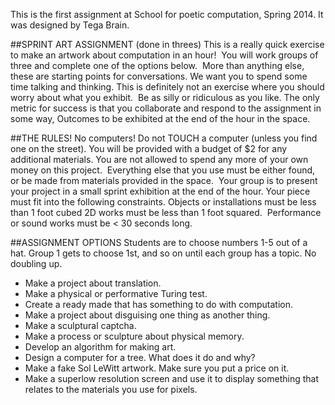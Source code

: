 This is the first assignment at School for poetic computation, Spring 2014. It was designed by Tega Brain. 

##SPRINT ART ASSIGNMENT (done in threes)This is a really quick exercise to make an artwork about computation in an hour! You will work groups of three and complete one of the options below. More than anything else, these are starting points for conversations. We want you to spend some time talking and thinking. This is definitely not an exercise where you should worry about what you exhibit. Be as silly or ridiculous as you like. The only metric for success is that you collaborate and respond to the assignment in some way,Outcomes to be exhibited at the end of the hour in the space. ##THE RULES!No computers! Do not TOUCH a computer (unless you find one on the street).You will be provided with a budget of $2 for any additional materials. You are not allowed to spend any more of your own money on this project. Everything else that you use must be either found, or be made from materials provided in the space. Your group is to present your project in a small sprint exhibition at the end of the hour. Your piece must fit into the following constraints.Objects or installations must be less than 1 foot cubed2D works must be less than 1 foot squared. Performance or sound works must be < 30 seconds long.##ASSIGNMENT OPTIONSStudents are to choose numbers 1-5 out of a hat. Group 1 gets to choose 1st, and so on until each group has a topic. No doubling up.* Make a project about translation. * Make a physical or performative Turing test. * Create a ready made that has something to do with computation.* Make a project about disguising one thing as another thing.* Make a sculptural captcha.* Make a process or sculpture about physical memory.* Develop an algorithm for making art.* Design a computer for a tree. What does it do and why?* Make a fake Sol LeWitt artwork. Make sure you put a price on it. * Make a superlow resolution screen and use it to display something that relates to the materials you use for pixels.